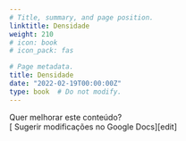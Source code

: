 ```yaml
---
# Title, summary, and page position.
linktitle: Densidade
weight: 210
# icon: book
# icon_pack: fas

# Page metadata.
title: Densidade
date: "2022-02-19T00:00:00Z"
type: book  # Do not modify.
---
```


Quer melhorar este conteúdo?<br>
[<i class="fa fa-edit" aria-hidden="true"></i> Sugerir modificações no Google Docs][edit]

<!-- [edit]: https://docs.google.com/document/d/1LQ_QrLWSGa7NMSiwRnrkX6EKu4ti1Xg4YUSmL3VgKQ8/edit?usp=sharing

<iframe frameborder="0" style="width: 100%; height: 3300px" src="https://docs.google.com/document/d/e/2PACX-1vRxZRA5dO9FKf1sfLqRMGvIz8PKZzBFi4cskNaUEMSQVVYAXaBe1QLv-6wFdhY046O_C-B1PROg_gpx/pub?embedded=true"></iframe> -->
